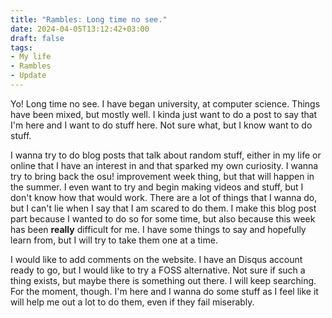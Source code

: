```yaml
---
title: "Rambles: Long time no see."
date: 2024-04-05T13:12:42+03:00
draft: false 
tags:
- My life
- Rambles
- Update
---
```


Yo! Long time no see. I have began university, at computer science. Things have been mixed, but mostly well. I kinda just want to do a post to say that I'm here and I want to do stuff here. Not sure what, but I know want to do stuff.

I wanna try to do blog posts that talk about random stuff, either in my life or online that I have an interest in and that sparked my own curiosity. I wanna try to bring back the osu! improvement week thing, but that will happen in the summer. I even want to try and begin making videos and stuff, but I don't know how that would work. There are a lot of things that I wanna do, but I can't lie when I say that I am scared to do them. I make this blog post part because I wanted to do so for some time, but also because this week has been **really** difficult for me. I have some things to say and hopefully learn from, but I will try to take them one at a time.

I would like to add comments on the website. I have an Disqus account ready to go, but I would like to try a FOSS alternative. Not sure if such a thing exists, but maybe there is something out there. I will keep searching. For the moment, though. I'm here and I wanna do some stuff as I feel like it will help me out a lot to do them, even if they fail miserably.
